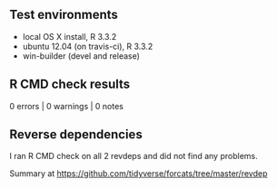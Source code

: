 ## Test environments
* local OS X install, R 3.3.2
* ubuntu 12.04 (on travis-ci), R 3.3.2
* win-builder (devel and release)

## R CMD check results

0 errors | 0 warnings | 0 notes

## Reverse dependencies

I ran R CMD check on all 2 revdeps and did not find any problems. 

Summary at https://github.com/tidyverse/forcats/tree/master/revdep
